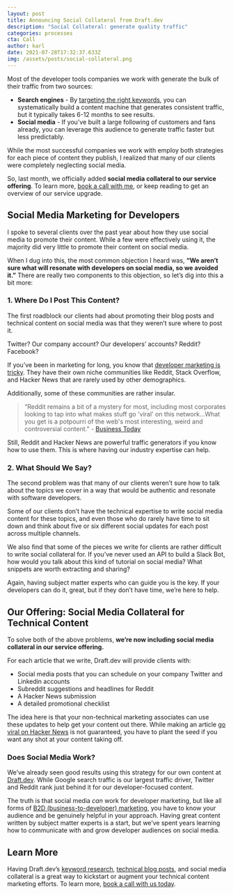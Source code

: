 ```yaml
---
layout: post
title: Announcing Social Collateral from Draft.dev
description: "Social Collateral: generate quality traffic"
categories: processes
cta: Call
author: karl
date: 2021-07-28T17:32:37.633Z
img: /assets/posts/social-collateral.png
---
```

Most of the developer tools companies we work with generate the bulk of their traffic from two sources:

- **Search engines** - By [targeting the right keywords](https://draft.dev/learn/posts/topic-clusters), you can systematically build a content machine that generates consistent traffic, but it typically takes 6-12 months to see results.
- **Social media** - If you’ve built a large following of customers and fans already, you can leverage this audience to generate traffic faster but less predictably.

While the most successful companies we work with employ both strategies for each piece of content they publish, I realized that many of our clients were completely neglecting social media.

So, last month, we officially added **social media collateral to our service offering**. To learn more, [book a call with me](https://draft.dev/call), or keep reading to get an overview of our service upgrade.

## Social Media Marketing for Developers

I spoke to several clients over the past year about how they use social media to promote their content. While a few were effectively using it, the majority did very little to promote their content on social media.

When I dug into this, the most common objection I heard was, **“We aren’t sure what will resonate with developers on social media, so we avoided it.”** There are really two components to this objection, so let’s dig into this a bit more:

### 1. Where Do I Post This Content?

The first roadblock our clients had about promoting their blog posts and technical content on social media was that they weren’t sure where to post it.

Twitter? Our company account? Our developers’ accounts? Reddit? Facebook?

If you’ve been in marketing for long, you know that [developer marketing is tricky](https://draft.dev/learn/posts/hands-on-with-developer-marketing). They have their own niche communities like Reddit, Stack Overflow, and Hacker News that are rarely used by other demographics.

Additionally, some of these communities are rather insular.

> “Reddit remains a bit of a mystery for most, including most corporates looking to tap into what makes stuff go 'viral' on this network...What you get is a potpourri of the web's most interesting, weird and controversial content.” - [Business Today](https://www.businesstoday.in/magazine/features/story/reddit-powerful-tool-as-well-as-destroyer-of-reputation-59095-2016-03-03)

Still, Reddit and Hacker News are powerful traffic generators if you know how to use them. This is where having our industry expertise can help.

### 2. What Should We Say?

The second problem was that many of our clients weren’t sure how to talk about the topics we cover in a way that would be authentic and resonate with software developers.

Some of our clients don’t have the technical expertise to write social media content for these topics, and even those who do rarely have time to sit down and think about five or six different social updates for each post across multiple channels.

We also find that some of the pieces we write for clients are rather difficult to write social collateral for. If you’ve never used an API to build a Slack Bot, how would you talk about this kind of tutorial on social media? What snippets are worth extracting and sharing?

Again, having subject matter experts who can guide you is the key. If your developers can do it, great, but if they don’t have time, we’re here to help.

<!-- signup -->

## Our Offering: Social Media Collateral for Technical Content

To solve both of the above problems, **we’re now including social media collateral in our service offering.**


For each article that we write, Draft.dev will provide clients with:

- Social media posts that you can schedule on your company Twitter and Linkedin accounts
- Subreddit suggestions and headlines for Reddit
- A Hacker News submission
- A detailed promotional checklist

The idea here is that your non-technical marketing associates can use these updates to help get your content out there. While making an article [go viral on Hacker News](https://hackernoon.com/how-i-hit-the-front-page-of-hacker-news-5-times-x81n3uyp) is not guaranteed, you have to plant the seed if you want any shot at your content taking off.

### Does Social Media Work?

We’ve already seen good results using this strategy for our own content at [Draft.dev](https://draft.dev). While Google search traffic is our largest traffic driver, Twitter and Reddit rank just behind it for our developer-focused content.

The truth is that social media _can_ work for developer marketing, but like all forms of [B2D (business-to-developer) marketing](https://draft.dev/learn/posts/6-tips-for-b2d-marketing), you have to know your audience and be genuinely helpful in your approach. Having great content written by subject matter experts is a start, but we’ve spent years learning how to communicate with and grow developer audiences on social media.

## Learn More

Having Draft.dev’s [keyword research](https://draft.dev/learn/posts/topic-clusters), [technical blog posts](https://draft.dev/content-types), and social media collateral is a great way to kickstart or augment your technical content marketing efforts. To learn more, [book a call with us today](https://draft.dev/call).
